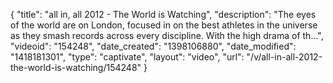 {
    "title": "all in, all 2012 - The World is Watching",
    "description": "The eyes of the world are on London, focused in on the best athletes in the universe as they smash records across every discipline. With the high drama of th...",
    "videoid": "154248",
    "date_created": "1398106880",
    "date_modified": "1418181301",
    "type": "captivate",
    "layout": "video",
    "url": "\/v\/all-in-all-2012-the-world-is-watching\/154248"
}